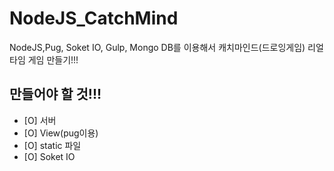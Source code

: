 # NodeJS_CatchMind

NodeJS,Pug, Soket IO, Gulp, Mongo DB를 이용해서 캐치마인드(드로잉게임) 리얼타임 게임 만들기!!!

## 만들어야 할 것!!!

- [O] 서버
- [O] View(pug이용)
- [O] static 파일
- [O] Soket IO
